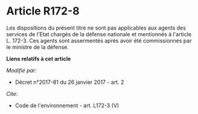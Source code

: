 # Article R172-8

Les dispositions du présent titre ne sont pas applicables aux agents des services de l'Etat chargés de la défense nationale
et mentionnés à l'article L. 172-3. Ces agents sont assermentés après avoir été commissionnés par le ministre de la défense.

**Liens relatifs à cet article**

_Modifié par_:

  - Décret n°2017-81 du 26 janvier 2017 - art. 2

_Cite_:

  - Code de l'environnement - art. L172-3 (V)
